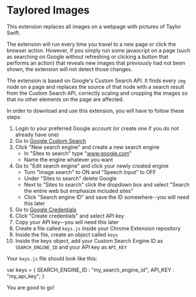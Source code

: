 # Taylored Images

This extension replaces all images on a webpage with pictures of Taylor Swift.

The extension will run every time you travel to a new page or click the browser action. However, if you simply run some javascript on a page (such as searching on Google without refreshing or clicking a button that performs an action) that reveals new images that previously had not been shown, the extension will not detect those changes.

The extension is based on Google's Custom Search API. It finds every `img` node on a page and replaces the source of that node with a search result from the Custom Search API, correctly scaling and cropping the images so that no other elements on the page are affected.

In order to download and use this extension, you will have to follow these steps:
1. Login to your preferred Google account (or create one if you do not already have one)
2. Go to [Google Custom Search](https://cse.google.com/cse/all)
3. Click "New search engine" and create a new search engine
    - In "Sites to search" type "www.google.com"
    - Name the engine whatever you want
4. Go to "Edit search engine" and click your newly created engine
    - Turn "Image search" to ON and "Speech Input" to OFF
    - Under "Sites to search" delete Google
    - Next to "Sites to search" click the dropdown box and select "Search the entire web but emphasize included sites"
    - Click "Search engine ID" and save the ID somewhere--you will need this later
5. Go to [Google Credentials](https://console.developers.google.com/apis/credentials)
6. Click "Create credentials" and select API key
7. Copy your API key--you will need this later
8. Create a file called `keys.js` inside your Chrome Extension repository
9. Inside the file, create an object called `keys`
10. Inside the keys object, add your Custom Search Engine ID as `SEARCH_ENGINE_ID` and your API key as `API_KEY`

Your `keys.js` file should look like this:

var keys = {
    SEARCH_ENGINE_ID : "my_search_engine_id";
    API_KEY : "my_api_key";
}

You are good to go! 
